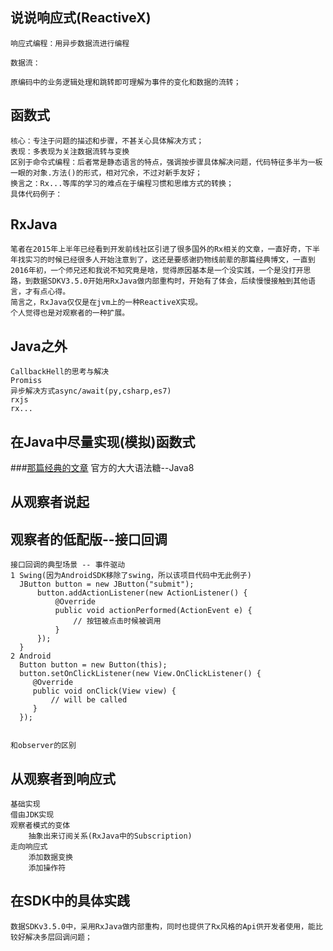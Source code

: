 ## 说说响应式(ReactiveX)
    响应式编程：用异步数据流进行编程
    
    数据流：
    
    原编码中的业务逻辑处理和跳转即可理解为事件的变化和数据的流转；
    
## 函数式
    核心：专注于问题的描述和步骤，不甚关心具体解决方式；
    表现：多表现为关注数据流转与变换
    区别于命令式编程：后者常是静态语言的特点，强调按步骤具体解决问题，代码特征多半为一板一眼的对象.方法()的形式，相对冗余，不过对新手友好；
    换言之：Rx...等库的学习的难点在于编程习惯和思维方式的转换；
    具体代码例子：
    
## RxJava
    笔者在2015年上半年已经看到开发前线社区引进了很多国外的Rx相关的文章，一直好奇，下半年找实习的时候已经很多人开始注意到了，这还是要感谢扔物线前辈的那篇经典博文，一直到2016年初，一个师兄还和我说不知究竟是啥，觉得原因基本是一个没实践，一个是没打开思路，到数据SDKV3.5.0开始用RxJava做内部重构时，开始有了体会，后续慢慢接触到其他语言，才有点心得。
    简言之，RxJava仅仅是在jvm上的一种ReactiveX实现。
    个人觉得也是对观察者的一种扩展。
## Java之外
    CallbackHell的思考与解决
    Promiss
    异步解决方式async/await(py,csharp,es7)
    rxjs
    rx...
## 在Java中尽量实现(模拟)函数式
###[那篇经典的文章](http://justjavac.com/java/2012/07/23/execution-in-kingdom-of-nouns.html)
    官方的大大语法糖--Java8
    

## 从观察者说起
    
## 观察者的低配版--接口回调
    接口回调的典型场景 -- 事件驱动
    1 Swing(因为AndroidSDK移除了swing，所以该项目代码中无此例子)
      JButton button = new JButton("submit");
          button.addActionListener(new ActionListener() {
              @Override
              public void actionPerformed(ActionEvent e) {
                  // 按钮被点击时候被调用
              }
          });
      }      
    2 Android
      Button button = new Button(this);
      button.setOnClickListener(new View.OnClickListener() {
         @Override
         public void onClick(View view) {
             // will be called 
         }
      });  
        
    
    和observer的区别
    
## 从观察者到响应式
    基础实现
    借由JDK实现
    观察者模式的变体
        抽象出来订阅关系(RxJava中的Subscription)
    走向响应式
        添加数据变换
        添加操作符
## 在SDK中的具体实践
    数据SDKv3.5.0中，采用RxJava做内部重构，同时也提供了Rx风格的Api供开发者使用，能比较好解决多层回调问题；
    
    

